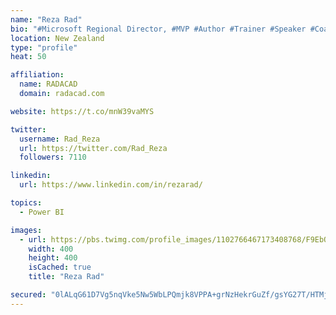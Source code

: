 ```yaml
---
name: "Reza Rad"
bio: "#Microsoft Regional Director, #MVP #Author #Trainer #Speaker #Coach #Consultant #PowerBI "
location: New Zealand
type: "profile"
heat: 50

affiliation:
  name: RADACAD
  domain: radacad.com

website: https://t.co/mnW39vaMYS

twitter:
  username: Rad_Reza
  url: https://twitter.com/Rad_Reza
  followers: 7110

linkedin:
  url: https://www.linkedin.com/in/rezarad/

topics:
  - Power BI

images:
  - url: https://pbs.twimg.com/profile_images/1102766467173408768/F9EbQENa_400x400.png
    width: 400
    height: 400
    isCached: true
    title: "Reza Rad"

secured: "0lALqG61D7Vg5nqVke5Nw5WbLPQmjk8VPPA+grNzHekrGuZf/gsYG27T/HTMjWMKvAW6RyYodBnj1G7TqOXmT64a1OaTAOBoJGpgVYQUXegLjkL04kZu29vYzg9br4Jh0Tr13n5cJjZnb9s1870YQEvq02U5yYXOcL0654CaQj1THSpxfZbIHmvNrHBmQ7NYNypw167LLXKDD0wXAO63b0HTEceCo21TX1pT9RyKA+NbMYLH48m0vpVCIr5CaYqmgHTo8oOWji7c03I3FtIZei7coKwaZyy/3TFWgFILiSj1pIVTooCL13wjcO42F7Ff//FMNY/jP48NcYNyr4oBqZpHjsk0sS+VQk5baWJ+EIG69S2Q2z3LBvThO015mKX4XjGeT3DJpV9u0onLjw5CMxBedr9RwILB8drnSdm/Jx0=;k0MYYN8Mo5h8SAows+1/Jg=="
---
```


